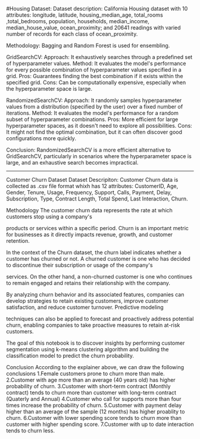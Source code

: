 #Housing Dataset:
Dataset description:
California Housing dataset with 10 attributes: longitude, latitude, housing_median_age, total_rooms ,total_bedrooms, population, households, median_income, median_house_value, ocean_proximity; and 20641 readings with varied number of records for each class of ocean_proximity.

Methodology:
Bagging and Random Forest is used for ensembling.

GridSearchCV:
Approach: It exhaustively searches through a predefined set of hyperparameter values. Method: It evaluates the model's performance for every possible combination of hyperparameter values specified in a grid. Pros: Guarantees finding the best combination if it exists within the specified grid. Cons: Can be computationally expensive, especially when the hyperparameter space is large.

RandomizedSearchCV:
Approach: It randomly samples hyperparameter values from a distribution (specified by the user) over a fixed number of iterations. Method: It evaluates the model's performance for a random subset of hyperparameter combinations. Pros: More efficient for large hyperparameter spaces, as it doesn't need to explore all possibilities. Cons: It might not find the optimal combination, but it can often discover good configurations more quickly.

Conclusion:
RandomizedSearchCV is a more efficient alternative to GridSearchCV, particularly in scenarios where the hyperparameter space is large, and an exhaustive search becomes impractical.

--------------------------------------------------------------
Customer Churn Dataset
Dataset Descripiton:
Customer Churn data is collected as .csv file format whixh has 12 attributes: CustomerID, Age, Gender, Tenure, Usage, Frequency, Support, Calls, Payment, Delay, Subscription, Type, Contract Length, Total Spend, Last Interaction, Churn.

Methodology
The customer churn data represents the rate at which customers stop using a company's

products or services within a specific period. Churn is an important metric for businesses as it directly impacts revenue, growth, and customer retention.

In the context of the Churn dataset, the churn label indicates whether a customer has churned or not. A churned customer is one who has decided to discontinue their subscription or usage of the company's

services. On the other hand, a non-churned customer is one who continues to remain engaged and retains their relationship with the company.

By analyzing churn behavior and its associated features, companies can develop strategies to retain existing customers, improve customer satisfaction, and reduce customer turnover. Predictive modeling

techniques can also be applied to forecast and proactively address potential churn, enabling companies to take proactive measures to retain at-risk customers.

The goal of this notebook is to discover insights by performing customer segmentation using k-means clustering algorithm and building the classification model to predict the churn probability.

Conclusion
According to the explainer above, we can draw the following conclusions
1.Female customers prone to churn more than male. 2.Customer with age more than an average (40 years old) has higher probability of churn. 3.Customer with short-term contract (Monthly contract) tends to churn more than customer with long-term contract (Quaterly and Annual) 4.Customer who call for supports more than four times increase the probability of churn. 5.Customer with payment delay higher than an average of the sample (12 months) has higher proablity to churn. 6.Customer with lower spending score tends to churn more than customer with higher spending score. 7.Customer with up to date interaction tends to churn less.​
